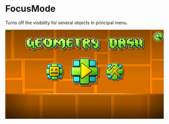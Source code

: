 # FocusMode

Turns off the visibility for several objects in principal menu.

![SampleImg](./resources/example.png "Example")